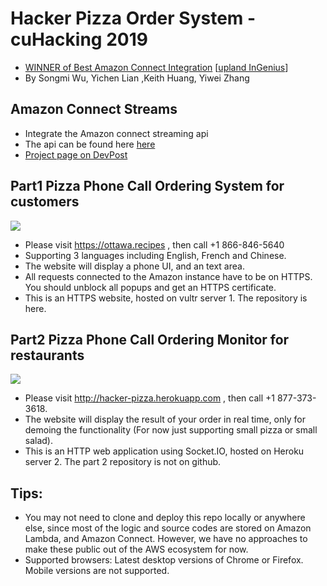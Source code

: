 # Hacker Pizza Order System - cuHacking 2019
* [WINNER of Best Amazon Connect Integration](https://devpost.com/software/cuhackingamazonconnect)  [[upland InGenius](https://www.ingenius.com/)]
* By Songmi Wu, Yichen Lian ,Keith Huang, Yiwei Zhang

## Amazon Connect Streams
* Integrate the Amazon connect streaming api
* The api can be found here [here](https://github.com/aws/amazon-connect-streams)
* [Project page on DevPost](https://devpost.com/software/cuhackingamazonconnect)

## Part1 Pizza Phone Call Ordering System for customers
![](https://github.com/zywkloo/CuHackingAmazonConnect/raw/master/CallSystemScreenShot.png)
* Please visit https://ottawa.recipes , then call +1 866-846-5640
* Supporting 3 languages including English, French and Chinese.
* The website will display a phone UI, and an text area.
* All requests connected to the Amazon instance have to be on HTTPS. You should unblock all popups and get an HTTPS certificate.
* This is an HTTPS website, hosted on vultr server 1. The repository is here.

## Part2 Pizza Phone Call Ordering Monitor for restaurants
![](https://github.com/zywkloo/CuHackingAmazonConnect/raw/master/CallMoniterScreenshot.jpeg)
* Please visit http://hacker-pizza.herokuapp.com , then call +1 877-373-3618. 
* The website will display the result of your order in real time, only for demoing the functionality (For now just supporting small pizza or small salad).
* This is an HTTP web application using Socket.IO, hosted on Heroku server 2. The part 2 repository is not on github.

## Tips:
* You may not need to clone and deploy this repo locally or anywhere else, since most of the logic and source codes are stored on Amazon Lambda, and Amazon Connect. However, we have no approaches to make these public out of the AWS ecosystem for now.
* Supported browsers: Latest desktop versions of Chrome or Firefox. Mobile versions are not supported.
